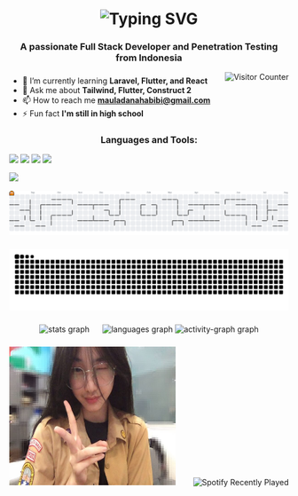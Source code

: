 <h1 align="center"><img src="https://readme-typing-svg.demolab.com?font=Fira+Code&size=30&pause=1000&center=true&vCenter=true&width=800&lines=Hi+%F0%9F%91%8B%2C+I'm+Mauladana+Habibie;Full+Stack+Developer+and+Penetration+Testing;Thanks+for+visiting+my+Github+account" alt="Typing SVG" /></h1>
<h3 align="center">A passionate Full Stack Developer and Penetration Testing from Indonesia</h3>

<img align="right"  src="https://profile-counter.glitch.me/mauladanahabibie/count.svg?" alt="Visitor Counter" height="20" />

###

<div align="left">
  
- 🌱 I’m currently learning **Laravel, Flutter, and React**
- 💬 Ask me about **Tailwind, Flutter, Construct 2**  
- 📫 How to reach me **mauladanahabibi@gmail.com**  
- ⚡ Fun fact **I'm still in high school**
</div>

###





<h3 align="center">Languages and Tools:</h3>
<div><img src="https://img.shields.io/badge/Flask-000000?style=for-the-badge&logo=flask&logoColor=white" />
<img src="https://img.shields.io/badge/Django-092E20?style=for-the-badge&logo=django&logoColor=green" />
<img src="https://img.shields.io/badge/C%2B%2B-00599C?style=for-the-badge&logo=c%2B%2B&logoColor=white" />
<img src="https://img.shields.io/badge/Python-FFD43B?style=for-the-badge&logo=python&logoColor=blue"/>
 </div>
<p align="left">
    <img src="https://skillicons.dev/icons?i=git,flutter,docker,tailwind,laravel,linkedin,postman,discord,vite,py,php,js&perline=6" />
</p>


<picture>
  <source media="(prefers-color-scheme: dark)" srcset="https://raw.githubusercontent.com/mauladanahabibie/mauladanahabibie/output-pacman/pacman-contribution-graph-dark.svg">
  <source media="(prefers-color-scheme: light)" srcset="https://raw.githubusercontent.com/mauladanahabibie/mauladanahabibie/output-pacman/pacman-contribution-graph.svg">
  <img alt="pacman contribution graph" src="https://raw.githubusercontent.com/mauladanahabibie/mauladanahabibie/output-pacman/pacman-contribution-graph.svg">
</picture>

###

<img src="https://raw.githubusercontent.com/mauladanahabibie/mauladanahabibie/output-snake/snake.svg" alt="Snake animation" />

###

<div align="center">
  <img src="https://github-readme-stats.vercel.app/api?username=mauladanahabibie&hide_title=false&hide_rank=false&show_icons=true&include_all_commits=true&count_private=true&disable_animations=false&theme=dracula&locale=en&hide_border=false&order=1" height="150" alt="stats graph"  />
    &nbsp;&nbsp;&nbsp;&nbsp;
  <img src="https://github-readme-stats.vercel.app/api/top-langs?username=mauladanahabibie&locale=en&hide_title=false&layout=compact&card_width=320&langs_count=5&theme=dracula&hide_border=false&order=2" height="150" alt="languages graph"  />
  <img src="https://github-readme-activity-graph.vercel.app/graph?username=mauladanahabibie&radius=16&theme=react&area=true&order=5" height="300" alt="activity-graph graph"  />
</div>

###
<div align="center">
  <img src="image/oline.jpg" width="300" height="250" />
    &nbsp;&nbsp;&nbsp;&nbsp;&nbsp;&nbsp;
  <img src="https://spotify-recently-played-readme.vercel.app/api?user=315ty77pqgb2xpv7lc4wzpph2d6y&unique=yes" alt="Spotify Recently Played" width="300" />
</div>


